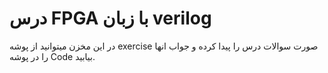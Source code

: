 # درس FPGA با زبان verilog
در این مخزن میتوانید از پوشه exercise صورت سوالات درس را پیدا کرده و جواب انها را در پوشه Code بیابید.



